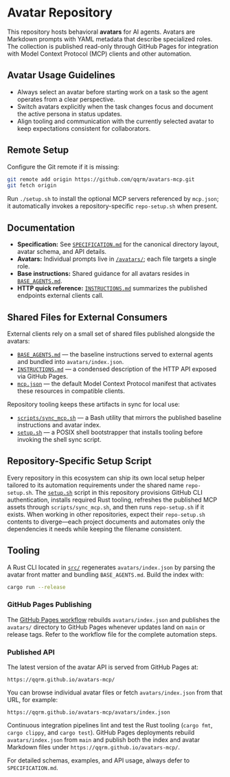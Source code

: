 # Avatar Repository

This repository hosts behavioral **avatars** for AI agents. Avatars are Markdown prompts with YAML metadata that describe specialized roles. The collection is published read-only through GitHub Pages for integration with Model Context Protocol (MCP) clients and other automation.

## Avatar Usage Guidelines

- Always select an avatar before starting work on a task so the agent operates from a clear perspective.
- Switch avatars explicitly when the task changes focus and document the active persona in status updates.
- Align tooling and communication with the currently selected avatar to keep expectations consistent for collaborators.

## Remote Setup

Configure the Git remote if it is missing:

```bash
git remote add origin https://github.com/qqrm/avatars-mcp.git
git fetch origin
```

Run `./setup.sh` to install the optional MCP servers referenced by `mcp.json`; it automatically invokes a repository-specific `repo-setup.sh` when present.

## Documentation

- **Specification:** See [`SPECIFICATION.md`](SPECIFICATION.md) for the canonical directory layout, avatar schema, and API details.
- **Avatars:** Individual prompts live in [`/avatars/`](avatars/); each file targets a single role.
- **Base instructions:** Shared guidance for all avatars resides in [`BASE_AGENTS.md`](BASE_AGENTS.md).
- **HTTP quick reference:** [`INSTRUCTIONS.md`](INSTRUCTIONS.md) summarizes the published endpoints external clients call.

## Shared Files for External Consumers

External clients rely on a small set of shared files published alongside the avatars:

- [`BASE_AGENTS.md`](BASE_AGENTS.md) — the baseline instructions served to external agents and bundled into `avatars/index.json`.
- [`INSTRUCTIONS.md`](INSTRUCTIONS.md) — a condensed description of the HTTP API exposed via GitHub Pages.
- [`mcp.json`](mcp.json) — the default Model Context Protocol manifest that activates these resources in compatible clients.

Repository tooling keeps these artifacts in sync for local use:

- [`scripts/sync_mcp.sh`](scripts/sync_mcp.sh) — a Bash utility that mirrors the published baseline instructions and avatar index.
- [`setup.sh`](setup.sh) — a POSIX shell bootstrapper that installs tooling before invoking the shell sync script.

## Repository-Specific Setup Script

Every repository in this ecosystem can ship its own local setup helper tailored to its automation requirements under the shared
name `repo-setup.sh`. The [`setup.sh`](setup.sh) script in this repository provisions GitHub CLI authentication,
installs required Rust tooling, refreshes the published MCP assets through `scripts/sync_mcp.sh`, and then runs `repo-setup.sh`
if it exists. When working in other repositories, expect their `repo-setup.sh` contents to diverge—each project documents and
automates only the dependencies it needs while keeping the filename consistent.

## Tooling

A Rust CLI located in [`src/`](src) regenerates `avatars/index.json` by parsing the avatar front matter and bundling `BASE_AGENTS.md`. Build the index with:

```bash
cargo run --release
```
### GitHub Pages Publishing

The [GitHub Pages workflow](.github/workflows/pages.yml) rebuilds `avatars/index.json` and publishes the `avatars/` directory to GitHub Pages whenever updates land on `main` or release tags. Refer to the workflow file for the complete automation steps.

### Published API

The latest version of the avatar API is served from GitHub Pages at:

```text
https://qqrm.github.io/avatars-mcp/
```

You can browse individual avatar files or fetch `avatars/index.json` from that URL, for example:

```text
https://qqrm.github.io/avatars-mcp/avatars/index.json
```

Continuous integration pipelines lint and test the Rust tooling (`cargo fmt`, `cargo clippy`, and `cargo test`). GitHub Pages deployments rebuild `avatars/index.json` from `main` and publish both the index and avatar Markdown files under `https://qqrm.github.io/avatars-mcp/`.

For detailed schemas, examples, and API usage, always defer to `SPECIFICATION.md`.
